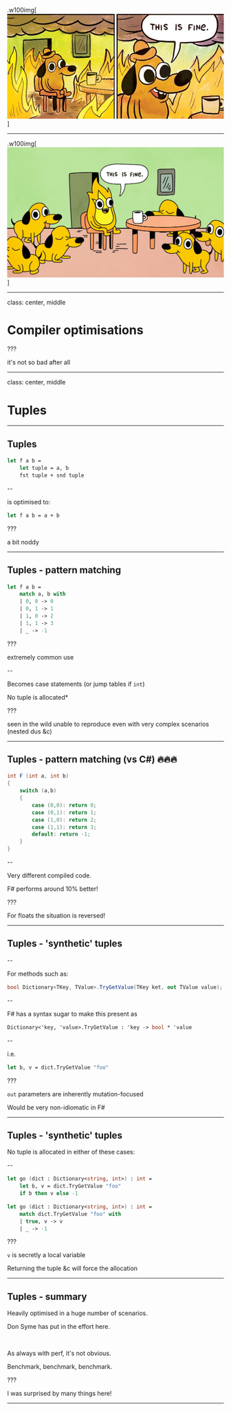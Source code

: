 
.w100img[![](images/this-is-fine.jpg)]

---

.w100img[![](images/this-is-fire.jpg)]

---

class: center, middle

# Compiler optimisations

???

it's not so bad after all

---

class: center, middle

# Tuples

---

## Tuples

```fsharp
let f a b =
    let tuple = a, b
    fst tuple + snd tuple
```

--

is optimised to:

```fsharp
let f a b = a + b
```

???

a bit noddy

---

## Tuples - pattern matching

```fsharp
let f a b =
    match a, b with
    | 0, 0 -> 0
    | 0, 1 -> 1
    | 1, 0 -> 2
    | 1, 1 -> 3
    | _ -> -1
```

???

extremely common use

--

Becomes case statements (or jump tables if `int`)

No tuple is allocated*

???

seen in the wild
unable to reproduce
even with very complex scenarios (nested dus &c)

---

## Tuples - pattern matching (vs C\#) 🔥🔥🔥

```csharp
int F (int a, int b)
{
    switch (a,b)
    {
        case (0,0): return 0;
        case (0,1): return 1;
        case (1,0): return 2;
        case (1,1): return 3;
        default: return -1;
    }
}
```

--

Very different compiled code.

F\# performs around 10% better!

???

For floats the situation is reversed!

---

## Tuples - 'synthetic' tuples

--

For methods such as:

```csharp
bool Dictionary<TKey, TValue>.TryGetValue(TKey ket, out TValue value);
```

--

F\# has a syntax sugar to make this present as

```fsharp
Dictionary<'key, 'value>.TryGetValue : 'key -> bool * 'value
```

--

i.e.

```fsharp
let b, v = dict.TryGetValue "foo"
```

???

`out` parameters are inherently mutation-focused

Would be very non-idiomatic in F\#

---

## Tuples - 'synthetic' tuples

No tuple is allocated in either of these cases:

--

```fsharp
let go (dict : Dictionary<string, int>) : int =
    let b, v = dict.TryGetValue "foo"
    if b then v else -1
```

```fsharp
let go (dict : Dictionary<string, int>) : int =
    match dict.TryGetValue "foo" with
    | true, v -> v
    | _ -> -1
```

???

`v` is secretly a local variable

Returning the tuple &c will force the allocation

---

## Tuples - summary

Heavily optimised in a huge number of scenarios.

Don Syme has put in the effort here.

&nbsp;

As always with perf, it's not obvious.

Benchmark, benchmark, benchmark.

???

I was surprised by many things here!

---
